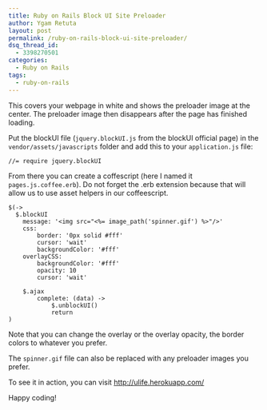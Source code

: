 ```yaml
---
title: Ruby on Rails Block UI Site Preloader
author: Ygam Retuta
layout: post
permalink: /ruby-on-rails-block-ui-site-preloader/
dsq_thread_id:
  - 3398270501
categories:
  - Ruby on Rails
tags:
  - ruby-on-rails
---
```

This covers your webpage in white and shows the preloader image at the center. The preloader image then disappears after the page has finished loading.

Put the blockUI file (`jquery.blockUI.js` from the blockUI official page) in the `vendor/assets/javascripts` folder and add this to your `application.js` file:

`//= require jquery.blockUI`

From there you can create a coffescript (here I named it `pages.js.coffee.erb`). Do not forget the .erb extension because that will allow us to use asset helpers in our coffeescript.

    $(->
      $.blockUI
        message: '<img src="<%= image_path('spinner.gif') %>"/>'
        css:
            border: '0px solid #fff'
            cursor: 'wait'
            backgroundColor: '#fff'
        overlayCSS:
            backgroundColor: '#fff'
            opacity: 10
            cursor: 'wait'
    
        $.ajax
            complete: (data) ->
                $.unblockUI()
                return
    )
    

Note that you can change the overlay or the overlay opacity, the border colors to whatever you prefer.

The `spinner.gif` file can also be replaced with any preloader images you prefer.

To see it in action, you can visit <http://ulife.herokuapp.com/>

Happy coding!
